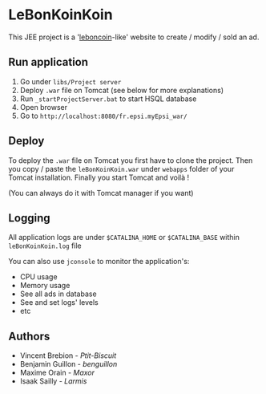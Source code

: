 # LeBonKoinKoin

This JEE project is a '[leboncoin](https://www.leboncoin.fr/)-like' website to create / modify / sold an ad.

## Run application

1. Go under `libs/Project server`
1. Deploy `.war` file on Tomcat (see below for more explanations)
1. Run `_startProjectServer.bat` to start HSQL database
1. Open browser
1. Go to `http://localhost:8080/fr.epsi.myEpsi_war/`

## Deploy

To deploy the `.war` file on Tomcat you first have to clone the project.
Then you copy / paste the `leBonKoinKoin.war` under `webapps` folder of your Tomcat installation.
Finally you start Tomcat and voilà !

(You can always do it with Tomcat manager if you want)

## Logging

All application logs are under `$CATALINA_HOME` or `$CATALINA_BASE` within `leBonKoinKoin.log` file

You can also use `jconsole` to monitor the application's:
* CPU usage
* Memory usage
* See all ads in database
* See and set logs' levels
* etc

## Authors
* Vincent Brebion - _Ptit-Biscuit_
* Benjamin Guillon - _benguillon_
* Maxime Orain - _Maxor_
* Isaak Sailly - _Larmis_
